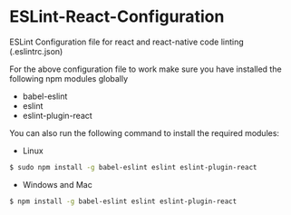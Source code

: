 # ESLint-React-Configuration
ESLint Configuration file for react and react-native code linting (.eslintrc.json)

For the above configuration file to work make sure you have installed the following npm modules globally
  - babel-eslint
  - eslint
  - eslint-plugin-react

You can also run the following command to install the required modules:
  - Linux
```sh
$ sudo npm install -g babel-eslint eslint eslint-plugin-react
```
  - Windows and Mac
```sh
$ npm install -g babel-eslint eslint eslint-plugin-react
```
